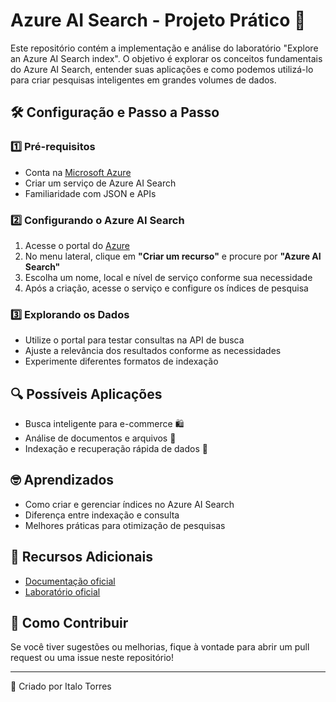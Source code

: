 # Azure AI Search - Projeto Prático 🚀

Este repositório contém a implementação e análise do laboratório "Explore an Azure AI Search index". O objetivo é explorar os conceitos fundamentais do Azure AI Search, entender suas aplicações e como podemos utilizá-lo para criar pesquisas inteligentes em grandes volumes de dados.

## 🛠 Configuração e Passo a Passo

### 1️⃣ Pré-requisitos
- Conta na [Microsoft Azure](https://azure.microsoft.com/)
- Criar um serviço de Azure AI Search
- Familiaridade com JSON e APIs

### 2️⃣ Configurando o Azure AI Search
1. Acesse o portal do [Azure](https://portal.azure.com/)
2. No menu lateral, clique em **"Criar um recurso"** e procure por **"Azure AI Search"**
3. Escolha um nome, local e nível de serviço conforme sua necessidade
4. Após a criação, acesse o serviço e configure os índices de pesquisa

### 3️⃣ Explorando os Dados
- Utilize o portal para testar consultas na API de busca
- Ajuste a relevância dos resultados conforme as necessidades
- Experimente diferentes formatos de indexação

## 🔍 Possíveis Aplicações
- Busca inteligente para e-commerce 🛍
- Análise de documentos e arquivos 📄
- Indexação e recuperação rápida de dados 🔄

## 🤓 Aprendizados
- Como criar e gerenciar índices no Azure AI Search
- Diferença entre indexação e consulta
- Melhores práticas para otimização de pesquisas

## 📌 Recursos Adicionais
- [Documentação oficial](https://learn.microsoft.com/en-us/azure/search/)
- [Laboratório oficial](https://microsoftlearning.github.io/mslearn-ai-fundamentals/Instructions/Labs/11-ai-search.html)

## 📢 Como Contribuir
Se você tiver sugestões ou melhorias, fique à vontade para abrir um pull request ou uma issue neste repositório!

---
📌 Criado por Italo Torres
